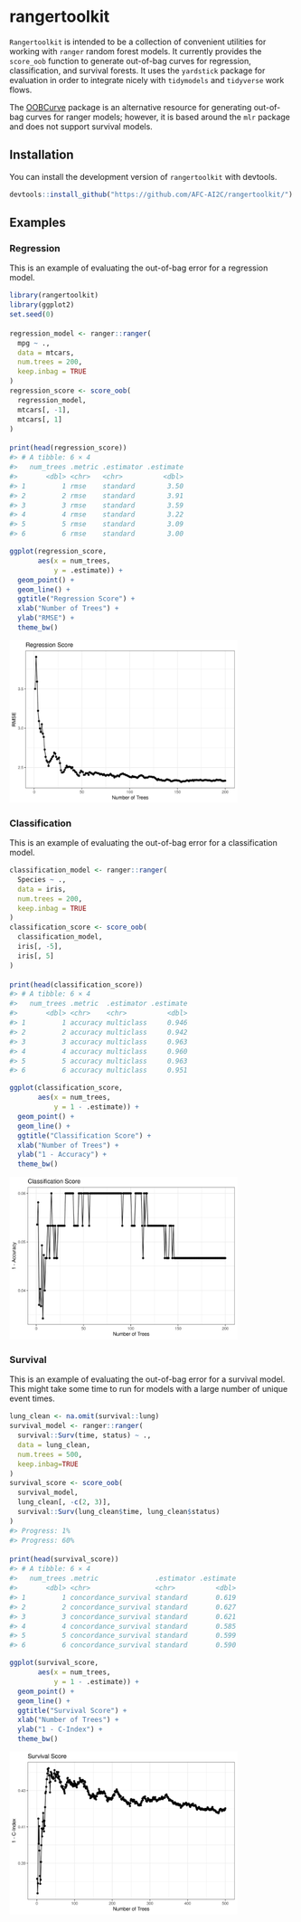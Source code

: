 
<!-- README.md is generated from README.Rmd. Please edit that file -->

# rangertoolkit

<!-- badges: start -->
<!-- badges: end -->

`Rangertoolkit` is intended to be a collection of convenient utilities
for working with `ranger` random forest models. It currently provides
the `score_oob` function to generate out-of-bag curves for regression,
classification, and survival forests. It uses the `yardstick` package
for evaluation in order to integrate nicely with `tidymodels` and
`tidyverse` work flows.

The [OOBCurve](https://github.com/PhilippPro/OOBCurve) package is an
alternative resource for generating out-of-bag curves for ranger models;
however, it is based around the `mlr` package and does not support
survival models.

## Installation

You can install the development version of `rangertoolkit` with
devtools.

``` r
devtools::install_github("https://github.com/AFC-AI2C/rangertoolkit/")
```

## Examples

### Regression

This is an example of evaluating the out-of-bag error for a regression
model.

``` r
library(rangertoolkit)
library(ggplot2)
set.seed(0)

regression_model <- ranger::ranger(
  mpg ~ .,
  data = mtcars,
  num.trees = 200,
  keep.inbag = TRUE
)
regression_score <- score_oob(
  regression_model,
  mtcars[, -1],
  mtcars[, 1]
)

print(head(regression_score))
#> # A tibble: 6 × 4
#>   num_trees .metric .estimator .estimate
#>       <dbl> <chr>   <chr>          <dbl>
#> 1         1 rmse    standard        3.50
#> 2         2 rmse    standard        3.91
#> 3         3 rmse    standard        3.59
#> 4         4 rmse    standard        3.22
#> 5         5 rmse    standard        3.09
#> 6         6 rmse    standard        3.00
```

``` r
ggplot(regression_score,
       aes(x = num_trees,
           y = .estimate)) +
  geom_point() +
  geom_line() +
  ggtitle("Regression Score") +
  xlab("Number of Trees") +
  ylab("RMSE") +
  theme_bw()
```

<img src="man/figures/README-regression_plot-1.png" width="80%" />

### Classification

This is an example of evaluating the out-of-bag error for a
classification model.

``` r
classification_model <- ranger::ranger(
  Species ~ .,
  data = iris,
  num.trees = 200,
  keep.inbag = TRUE
)
classification_score <- score_oob(
  classification_model,
  iris[, -5],
  iris[, 5]
)

print(head(classification_score))
#> # A tibble: 6 × 4
#>   num_trees .metric  .estimator .estimate
#>       <dbl> <chr>    <chr>          <dbl>
#> 1         1 accuracy multiclass     0.946
#> 2         2 accuracy multiclass     0.942
#> 3         3 accuracy multiclass     0.963
#> 4         4 accuracy multiclass     0.960
#> 5         5 accuracy multiclass     0.963
#> 6         6 accuracy multiclass     0.951
```

``` r
ggplot(classification_score,
       aes(x = num_trees,
           y = 1 - .estimate)) +
  geom_point() +
  geom_line() +
  ggtitle("Classification Score") +
  xlab("Number of Trees") +
  ylab("1 - Accuracy") +
  theme_bw()
```

<img src="man/figures/README-classification_plot-1.png" width="80%" />

### Survival

This is an example of evaluating the out-of-bag error for a survival
model. This might take some time to run for models with a large number
of unique event times.

``` r
lung_clean <- na.omit(survival::lung)
survival_model <- ranger::ranger(
  survival::Surv(time, status) ~ .,
  data = lung_clean,
  num.trees = 500,
  keep.inbag=TRUE
)
survival_score <- score_oob(
  survival_model,
  lung_clean[, -c(2, 3)],
  survival::Surv(lung_clean$time, lung_clean$status)
)
#> Progress: 1%
#> Progress: 60%

print(head(survival_score))
#> # A tibble: 6 × 4
#>   num_trees .metric              .estimator .estimate
#>       <dbl> <chr>                <chr>          <dbl>
#> 1         1 concordance_survival standard       0.619
#> 2         2 concordance_survival standard       0.627
#> 3         3 concordance_survival standard       0.621
#> 4         4 concordance_survival standard       0.585
#> 5         5 concordance_survival standard       0.599
#> 6         6 concordance_survival standard       0.590
```

``` r
ggplot(survival_score,
       aes(x = num_trees,
           y = 1 - .estimate)) +
  geom_point() +
  geom_line() +
  ggtitle("Survival Score") +
  xlab("Number of Trees") +
  ylab("1 - C-Index") +
  theme_bw()
```

<img src="man/figures/README-survival_plot-1.png" width="80%" />
